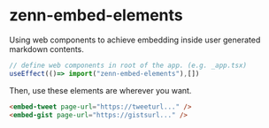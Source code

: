 # zenn-embed-elements

Using web components to achieve embedding inside user generated markdown contents.

```js
// define web components in root of the app. (e.g. _app.tsx)
useEffect(()=> import("zenn-embed-elements"),[])
```

Then, use these elements are wherever you want.
```html
<embed-tweet page-url="https://tweeturl..." />
<embed-gist page-url="https://gistsurl..." />
```
